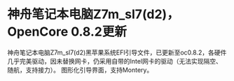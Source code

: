 # 神舟笔记本电脑Z7m_sl7(d2)，OpenCore 0.8.2更新
神舟笔记本电脑Z7m_sl7(d2)黑苹果系统EFI引导文件，已更新至oc0.8.2，各硬件几乎完美驱动，因未替换网卡，仍采用自带的Intel网卡的驱动（无法实现隔空、随航，支持接力）。
图形化引导界面，支持Montery。
